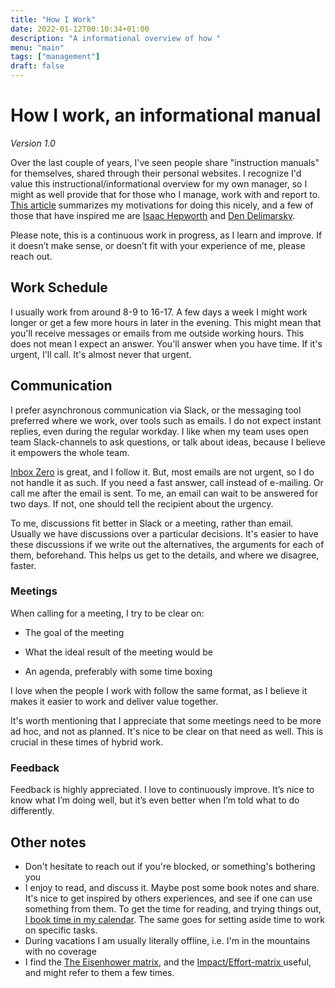 ```yaml
---
title: "How I Work"
date: 2022-01-12T00:10:34+01:00
description: "A informational overview of how "
menu: "main"
tags: ["management"]
draft: false
---
```

# How I work, an informational manual
_Version 1.0_

Over the last couple of years, I've seen people share "instruction manuals" for
themselves, shared through their personal websites. I recognize I'd value this
instructional/informational overview for my own manager, so I might as well
provide that for those who I manage, work with and report to. [This
article](https://www.remotecompany.com/blog/how-to-work-with-me-manual)
summarizes my motivations for doing this nicely, and a few of those that have
inspired me are [Isaac Hepworth](https://github.com/hepwori/wwi/) and [Den
Delimarsky](https://den.dev/how-i-work/).

Please note, this is a continuous work in progress, as I learn and improve. If
it doesn’t make sense, or doesn’t fit with your experience of me, please reach
out.

## Work Schedule

I usually work from around 8-9 to 16-17. A few days a week I might work longer
or get a few more hours in later in the evening. This might mean that you'll
receive messages or emails from me outside working hours. This does not mean I
expect an answer. You'll answer when you have time. If it's urgent, I'll call.
It's almost never that urgent.

## Communication

I prefer asynchronous communication via Slack, or the messaging tool preferred
where we work, over tools such as emails. I do not expect instant replies, even
during the regular workday. I like when my team uses open team Slack-channels to
ask questions, or talk about ideas, because I believe it empowers the whole
team.

[Inbox Zero](https://blog.doist.com/inbox-zero/) is great, and I follow it. But, most emails are not urgent, so I do not handle it as such. If you need a fast answer, call instead of e-mailing. Or call me after the email is sent. To me, an email can wait to be answered for two days. If not, one should tell the recipient about the urgency. 

To me, discussions fit better in Slack or a meeting, rather than email. Usually we have discussions over a particular decisions. It's easier to have these discussions if we write out the alternatives, the arguments for each of them, beforehand. This helps us get to the details, and where we disagree, faster. 

### Meetings

When calling for a meeting, I try to be clear on:

-   The goal of the meeting

-   What the ideal result of the meeting would be

-   An agenda, preferably with some time boxing

I love when the people I work with follow the same format, as I believe it makes
it easier to work and deliver value together.

It's worth mentioning that I appreciate that some meetings need to be more ad
hoc, and not as planned. It's nice to be clear on that need as well. This is
crucial in these times of hybrid work.

### Feedback

Feedback is highly appreciated. I love to continuously improve. It’s nice to
know what I’m doing well, but it’s even better when I’m told what to do
differently.

## Other notes
* Don't hesitate to reach out if you're blocked, or something's bothering you
* I enjoy to read, and discuss it. Maybe post some book notes and share. It's nice to get inspired by others experiences, and see if one can use something from them. To get the time for reading, and trying things out, [I book time in my calendar](https://todoist.com/productivity-methods/time-blocking). The same goes for setting aside time to work on specific tasks.
* During vacations I am usually literally offline, i.e. I'm in the mountains with no coverage
* I find the [The Eisenhower matrix](https://todoist.com/productivity-methods/eisenhower-matrix), and the [Impact/Effort-matrix ](https://miro.com/templates/impact-effort-matrix/) useful, and might refer to them a few times.